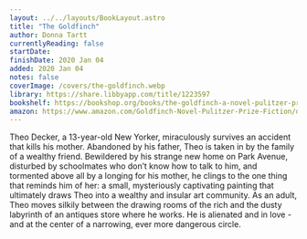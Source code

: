 ```yaml
---
layout: ../../layouts/BookLayout.astro
title: "The Goldfinch"
author: Donna Tartt
currentlyReading: false
startDate: 
finishDate: 2020 Jan 04
added: 2020 Jan 04
notes: false
coverImage: /covers/the-goldfinch.webp
library: https://share.libbyapp.com/title/1223597
bookshelf: https://bookshop.org/books/the-goldfinch-a-novel-pulitzer-prize-for-fiction-9780316055444/9780316055444
amazon: https://www.amazon.com/Goldfinch-Novel-Pulitzer-Prize-Fiction/dp/0316055441
---
```


Theo Decker, a 13-year-old New Yorker, miraculously survives an accident that kills his mother. Abandoned by his father, Theo is taken in by the family of a wealthy friend. Bewildered by his strange new home on Park Avenue, disturbed by schoolmates who don’t know how to talk to him, and tormented above all by a longing for his mother, he clings to the one thing that reminds him of her: a small, mysteriously captivating painting that ultimately draws Theo into a wealthy and insular art community. As an adult, Theo moves silkily between the drawing rooms of the rich and the dusty labyrinth of an antiques store where he works. He is alienated and in love - and at the center of a narrowing, ever more dangerous circle.

<!-- ### Notes & Highlights -->
